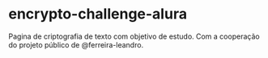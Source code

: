# encrypto-challenge-alura
Pagina de criptografia de texto com objetivo de estudo.
Com a cooperação do projeto público de @ferreira-leandro.

